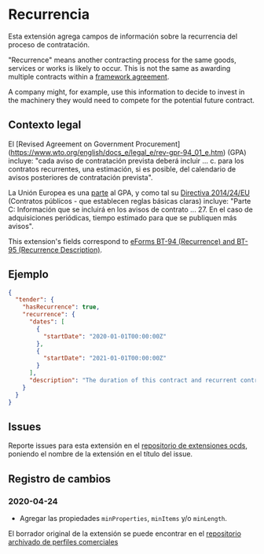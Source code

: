 # Recurrencia

Esta extensión agrega campos de información sobre la recurrencia del proceso de contratación.

"Recurrence" means another contracting process for the same goods, services or works is likely to occur. This is not the same as awarding multiple contracts within a [framework agreement](https://standard.open-contracting.org/latest/en/guidance/map/framework_agreements/).

A company might, for example, use this information to decide to invest in the machinery they would need to compete for the potential future contract.

## Contexto legal

El \[Revised Agreement on Government Procurement\] (https://www.wto.org/english/docs_e/legal_e/rev-gpr-94_01_e.htm) (GPA) incluye: "cada aviso de contratación prevista deberá incluir ... c. para los contratos recurrentes, una estimación, si es posible, del calendario de avisos posteriores de contratación prevista".

La Unión Europea es una [parte](https://www.wto.org/english/tratop_e/gproc_e/memobs_e.htm) al GPA, y como tal su [Directiva 2014/24/EU](https://eur-lex.europa.eu/legal-content/EN/TXT/?uri=uriserv:OJ.L_.2014.094.01.0065.01.ENG) (Contratos públicos - que establecen reglas básicas claras) incluye: "Parte C: Información que se incluirá en los avisos de contrato ... 27. En el caso de adquisiciones periódicas, tiempo estimado para que se publiquen más avisos".

This extension's fields correspond to [eForms BT-94 (Recurrence) and BT-95 (Recurrence Description)](https://docs.ted.europa.eu/eforms/latest/reference/business-terms/).

## Ejemplo

```json
{
  "tender": {
    "hasRecurrence": true,
    "recurrence": {
      "dates": [
        {
          "startDate": "2020-01-01T00:00:00Z"
        },
        {
          "startDate": "2021-01-01T00:00:00Z"
        }
      ],
      "description": "The duration of this contract and recurrent contracts will not exceed three years."
    }
  }
}
```

## Issues

Reporte issues para esta extensión en el [repositorio de extensiones ocds](https://github.com/open-contracting/ocds-extensions/issues), poniendo el nombre de la extensión en el título del issue.

## Registro de cambios

### 2020-04-24

- Agregar las propiedades `minProperties`, `minItems` y/o `minLength`.

El borrador original de la extensión se puede encontrar en el [repositorio archivado de perfiles comerciales](https://github.com/open-contracting-archive/trade/tree/master/draft_extensions/lot_RecurrentProcurement)
